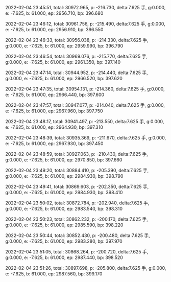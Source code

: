2022-02-04 23:45:51, total: 30972.965, p: -216.730, delta:7.625 手, g:0.000, e: -7.625, b: 61.000, ep: 2956.710, bp: 396.680

2022-02-04 23:46:12, total: 30961.756, p: -215.490, delta:7.625 手, g:0.000, e: -7.625, b: 61.000, ep: 2956.910, bp: 396.550

2022-02-04 23:46:33, total: 30956.038, p: -214.330, delta:7.625 手, g:0.000, e: -7.625, b: 61.000, ep: 2959.990, bp: 396.790

2022-02-04 23:46:54, total: 30969.076, p: -215.770, delta:7.625 手, g:0.000, e: -7.625, b: 61.000, ep: 2961.350, bp: 397.140

2022-02-04 23:47:14, total: 30944.952, p: -214.440, delta:7.625 手, g:0.000, e: -7.625, b: 61.000, ep: 2966.520, bp: 397.620

2022-02-04 23:47:35, total: 30954.131, p: -214.360, delta:7.625 手, g:0.000, e: -7.625, b: 61.000, ep: 2966.440, bp: 397.600

2022-02-04 23:47:57, total: 30947.077, p: -214.040, delta:7.625 手, g:0.000, e: -7.625, b: 61.000, ep: 2967.960, bp: 397.750

2022-02-04 23:48:17, total: 30941.497, p: -213.550, delta:7.625 手, g:0.000, e: -7.625, b: 61.000, ep: 2964.930, bp: 397.310

2022-02-04 23:48:39, total: 30935.369, p: -211.670, delta:7.625 手, g:0.000, e: -7.625, b: 61.000, ep: 2967.930, bp: 397.450

2022-02-04 23:48:59, total: 30927.063, p: -210.430, delta:7.625 手, g:0.000, e: -7.625, b: 61.000, ep: 2970.850, bp: 397.660

2022-02-04 23:49:20, total: 30884.410, p: -205.390, delta:7.625 手, g:0.000, e: -7.625, b: 61.000, ep: 2984.930, bp: 398.790

2022-02-04 23:49:41, total: 30869.603, p: -202.350, delta:7.625 手, g:0.000, e: -7.625, b: 61.000, ep: 2984.930, bp: 398.410

2022-02-04 23:50:02, total: 30872.784, p: -202.940, delta:7.625 手, g:0.000, e: -7.625, b: 61.000, ep: 2983.540, bp: 398.310

2022-02-04 23:50:23, total: 30862.232, p: -200.170, delta:7.625 手, g:0.000, e: -7.625, b: 61.000, ep: 2985.590, bp: 398.220

2022-02-04 23:50:44, total: 30852.430, p: -200.480, delta:7.625 手, g:0.000, e: -7.625, b: 61.000, ep: 2983.280, bp: 397.970

2022-02-04 23:51:05, total: 30868.264, p: -200.720, delta:7.625 手, g:0.000, e: -7.625, b: 61.000, ep: 2987.440, bp: 398.520

2022-02-04 23:51:26, total: 30897.698, p: -205.800, delta:7.625 手, g:0.000, e: -7.625, b: 61.000, ep: 2987.560, bp: 399.170